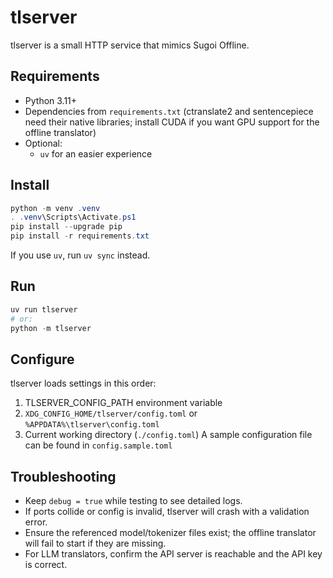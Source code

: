 # tlserver
tlserver is a small HTTP service that mimics Sugoi Offline.

## Requirements
- Python 3.11+
- Dependencies from `requirements.txt` (ctranslate2 and sentencepiece need their native libraries; install CUDA if you want GPU support for the offline translator)
- Optional:
  - `uv` for an easier experience

## Install
```powershell
python -m venv .venv
. .venv\Scripts\Activate.ps1
pip install --upgrade pip
pip install -r requirements.txt
```
If you use `uv`, run `uv sync` instead.

## Run
```powershell
uv run tlserver
# or:
python -m tlserver
```

## Configure
tlserver loads settings in this order:
1. TLSERVER_CONFIG_PATH environment variable
2. `XDG_CONFIG_HOME/tlserver/config.toml` or `%APPDATA%\tlserver\config.toml`
3. Current working directory (`./config.toml`)
A sample configuration file can be found in `config.sample.toml`

## Troubleshooting
- Keep `debug = true` while testing to see detailed logs.
- If ports collide or config is invalid, tlserver will crash with a validation error.
- Ensure the referenced model/tokenizer files exist; the offline translator will fail to start if they are missing.
- For LLM translators, confirm the API server is reachable and the API key is correct.
